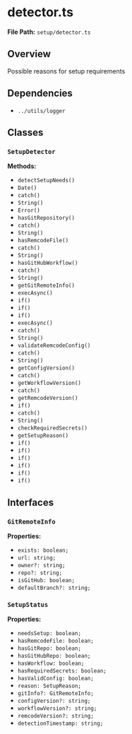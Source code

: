 # detector.ts

**File Path:** `setup/detector.ts`

## Overview

Possible reasons for setup requirements

## Dependencies

- `../utils/logger`

## Classes

### `SetupDetector`

**Methods:**

- `detectSetupNeeds()`
- `Date()`
- `catch()`
- `String()`
- `Error()`
- `hasGitRepository()`
- `catch()`
- `String()`
- `hasRemcodeFile()`
- `catch()`
- `String()`
- `hasGitHubWorkflow()`
- `catch()`
- `String()`
- `getGitRemoteInfo()`
- `execAsync()`
- `if()`
- `if()`
- `if()`
- `execAsync()`
- `catch()`
- `String()`
- `validateRemcodeConfig()`
- `catch()`
- `String()`
- `getConfigVersion()`
- `catch()`
- `getWorkflowVersion()`
- `catch()`
- `getRemcodeVersion()`
- `if()`
- `catch()`
- `String()`
- `checkRequiredSecrets()`
- `getSetupReason()`
- `if()`
- `if()`
- `if()`
- `if()`
- `if()`
- `if()`

## Interfaces

### `GitRemoteInfo`

**Properties:**

- `exists: boolean;`
- `url: string;`
- `owner?: string;`
- `repo?: string;`
- `isGitHub: boolean;`
- `defaultBranch?: string;`

### `SetupStatus`

**Properties:**

- `needsSetup: boolean;`
- `hasRemcodeFile: boolean;`
- `hasGitRepo: boolean;`
- `hasGitHubRepo: boolean;`
- `hasWorkflow: boolean;`
- `hasRequiredSecrets: boolean;`
- `hasValidConfig: boolean;`
- `reason: SetupReason;`
- `gitInfo?: GitRemoteInfo;`
- `configVersion?: string;`
- `workflowVersion?: string;`
- `remcodeVersion?: string;`
- `detectionTimestamp: string;`


